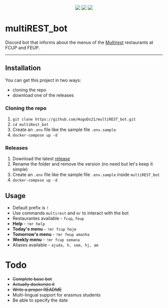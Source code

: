<p align="center">
    <img src="https://img.shields.io/github/stars/HugoDs21/multiREST_bot?style=social">
    <img src="https://img.shields.io/github/forks/HugoDs21/multiREST_bot?style=social">
    <img src="https://img.shields.io/github/workflow/status/HugoDs21/multiREST_bot/Docker">
</p>
 
# multiREST_bot

Discord bot that informs about the menus of the [Multirest](http://multirest.eu/) restaurants at FCUP and FEUP.

***

## Installation 

You can get this project in two ways:

- cloning the repo
- download one of the releases

### Cloning the repo

1. `git clone https://github.com/HugoDs21/multiREST_bot.git`
1. `cd multiRest_bot`
1. Create an `.env` file like the sample file `.env.sample`
1. `docker-compose up -d`

### Releases

1. Download the latest [release](https://github.com/HugoDs21/multiREST_bot/releases/latest)
2. Rename the folder and remove the version (no need but let's keep it simple)
3. Create an `.env` file like the sample file `.env.sample` inside `multiREST_bot`
4. `docker-compose up -d`

## Usage

- Default prefix is `!`
- Use commands `multirest` and `mr` to interact with the bot
- Restaurantes available - `fcup`, `feup` 
- **Help** - `!mr help`
- **Today's menu** - `!mr fcup hoje`
- **Tomorrow's menu** - `!mr feup amanha`
- **Weekly menu** - `!mr fcup semana`
- Aliases available - `ajuda, h, sem, hj, am`

# Todo
 - ~~Complete base bot~~
 - ~~Actually dockerize it~~
 - ~~Write a proper README~~
 - Multi-lingual support for erasmus students
 - Be able to specify the date 
